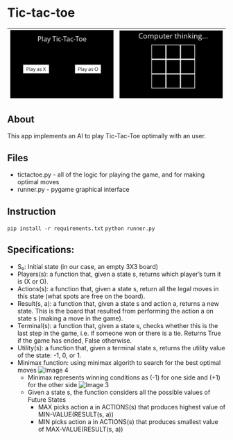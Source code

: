 # Tic-tac-toe
| ![Image 1](/src/play.png) | ![Image 2](/src/ai.png) |
|:---------------------:|:---------------------:|
## About
This app implements an AI to play Tic-Tac-Toe optimally with an user.

## Files
- tictactoe.py - all of the logic for playing the game, and for making optimal moves
- runner.py - pygame graphical interface

## Instruction
```pip install -r requirements.txt```
```python runner.py```

## Specifications:
- S₀: Initial state (in our case, an empty 3X3 board)
- Players(s): a function that, given a state s, returns which player’s turn it is (X or O).
- Actions(s): a function that, given a state s, return all the legal moves in this state (what spots are free on the board).
- Result(s, a): a function that, given a state s and action a, returns a new state. This is the board that resulted from performing the action a on state s (making a move in the game).
- Terminal(s): a function that, given a state s, checks whether this is the last step in the game, i.e. if someone won or there is a tie. Returns True if the game has ended, False otherwise.
- Utility(s): a function that, given a terminal state s, returns the utility value of the state: -1, 0, or 1.
- Minimax function: using minimax algorith to search for the best optimal moves
    ![Image 4](/src/state.png)
    - Minimax represents winning conditions as (-1) for one side and (+1) for the other side
    ![Image 3](/src/minimax.png)
    - Given a state s, the function considers all the possible values of Future States
        - MAX picks action a in ACTIONS(s) that produces highest value of MIN-VALUE(RESULT(s, a))
        - MIN picks action a in ACTIONS(s) that produces smallest value of MAX-VALUE(RESULT(s, a))
